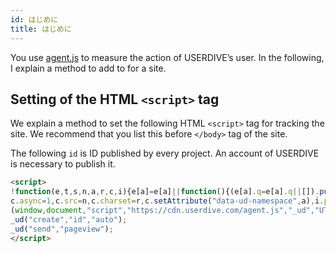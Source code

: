 ```yaml
---
id: はじめに
title: はじめに
---
```

You use [agent.js](https://cdn.userdive.com/agent.js) to measure the action of USERDIVE’s user. In the following, I explain a method to add to for a site.

## Setting of the HTML `<script>` tag

We explain a method to set the following HTML `<script>` tag for tracking the site. We recommend that you list this before `</body>` tag of the site.

The following `id` is ID published by every project. An account of USERDIVE is necessary to publish it.

```html
<script>
!function(e,t,s,n,a,r,c,i){e[a]=e[a]||function(){(e[a].q=e[a].q||[]).push(arguments)},c=t.createElement(s),i=t.getElementsByTagName(s)[0],
c.async=1,c.src=n,c.charset=r,c.setAttribute("data-ud-namespace",a),i.parentNode.insertBefore(c,i)}
(window,document,"script","https://cdn.userdive.com/agent.js","_ud","UTF-8");
_ud("create","id","auto");
_ud("send","pageview");
</script>
```